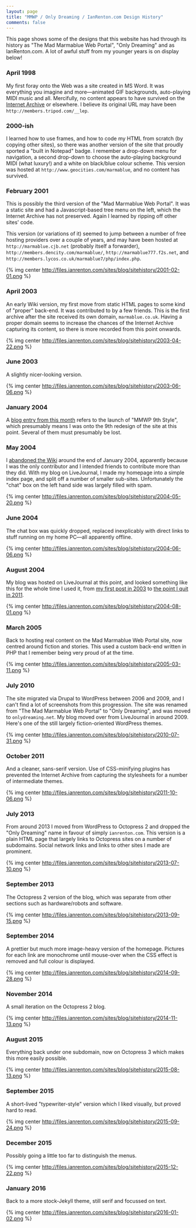 ```yaml
---
layout: page
title: "MMWP / Only Dreaming / IanRenton.com Design History"
comments: false
---
```


This page shows some of the designs that this website has had through its history as "The Mad Marmablue Web Portal", "Only Dreaming" and as IanRenton.com. A lot of awful stuff from my younger years is on display below!

### April 1998

My first foray onto the Web was a site created in MS Word. It was everything you imagine and more&mdash;animated GIF backgrounds, auto-playing MIDI music and all. Mercifully, no content appears to have survived on the [Internet Archive](http://archive.org/web/) or elsewhere. I believe its original URL may have been `http://members.tripod.com/__lep`.

### 2000-ish

I learned how to use frames, and how to code my HTML from scratch (by copying other sites), so there was another version of the site that proudly sported a "built in Notepad" badge. I remember a drop-down menu for navigation, a second drop-down to choose the auto-playing background MIDI (what luxury!) and a white on black/blue colour scheme. This version was hosted at `http://www.geocities.com/marmablue`, and no content has survived.

### February 2001

This is possibly the third version of the "Mad Marmablue Web Portal". It was a static site and had a Javascript-based tree menu on the left, which the Internet Archive has not preserved. Again I learned by ripping off other sites' code.

This version (or variations of it) seemed to jump between a number of free hosting providers over a couple of years, and may have been hosted at `http://marmablue.cjb.net` (probably itself a forwarder), `http://members.dencity.com/marmablue/`, `http://marmablue777.f2s.net`, and `http://members.lycos.co.uk/marmablue7/php/index.php`.

{% img center http://files.ianrenton.com/sites/blog/sitehistory/2001-02-01.png %}

### April 2003

An early Wiki version, my first move from static HTML pages to some kind of "proper" back-end. It was contributed to by a few friends. This is the first archive after the site received its own domain, `marmablue.co.uk`. Having a proper domain seems to increase the chances of the Internet Archive capturing its content, so there is more recorded from this point onwards.

{% img center http://files.ianrenton.com/sites/blog/sitehistory/2003-04-22.png %}


### June 2003

A slightly nicer-looking version.

{% img center http://files.ianrenton.com/sites/blog/sitehistory/2003-06-06.png %}


### January 2004

A [blog entry from this month](/blog/papapapayeah/) refers to the launch of "MMWP 9th Style", which presumably means I was onto the 9th redesign of the site at this point. Several of them must presumably be lost.


### May 2004

I [abandoned the Wiki](/blog/its-official/) around the end of January 2004, apparently because I was the only contributor and I intended friends to contribute more than they did. With my blog on LiveJournal, I made my homepage into a simple index page, and split off a number of smaller sub-sites. Unfortunately the "chat" box on the left hand side was largely filled with spam.

{% img center http://files.ianrenton.com/sites/blog/sitehistory/2004-05-20.png %}


### June 2004

The chat box was quickly dropped, replaced inexplicably with direct links to stuff running on my home PC&mdash;all apparently offline.

{% img center http://files.ianrenton.com/sites/blog/sitehistory/2004-06-06.png %}


### August 2004

My blog was hosted on LiveJournal at this point, and looked something like this for the whole time I used it, from [my first post in 2003](/blog/let-the-blogging-begin/) to [the point I quit in 2011](/blog/the-rise-and-fall-of-livejournal/).

{% img center http://files.ianrenton.com/sites/blog/sitehistory/2004-08-01.png %}


### March 2005

Back to hosting real content on the Mad Marmablue Web Portal site, now centred around fiction and stories. This used a custom back-end written in PHP that I remember being very proud of at the time.

{% img center http://files.ianrenton.com/sites/blog/sitehistory/2005-03-11.png %}


### July 2010

The site migrated via Drupal to WordPress between 2006 and 2009, and I can't find a lot of screenshots from this progression. The site was renamed from "The Mad Marmablue Web Portal" to "Only Dreaming", and was moved to `onlydreaming.net`. My blog moved over from LiveJournal in around 2009. Here's one of the still largely fiction-oriented WordPress themes.

{% img center http://files.ianrenton.com/sites/blog/sitehistory/2010-07-31.png %}


### October 2011

And a cleaner, sans-serif version. Use of CSS-minifying plugins has prevented the Internet Archive from capturing the stylesheets for a number of intermediate themes.

{% img center http://files.ianrenton.com/sites/blog/sitehistory/2011-10-06.png %}


### July 2013

From around 2013 I moved from WordPress to Octopress 2 and dropped the "Only Dreaming" name in favour of simply `ianrenton.com`. This version is a plain HTML page that largely links to Octopress sites on a number of subdomains. Social network links and links to other sites I made are prominent.

{% img center http://files.ianrenton.com/sites/blog/sitehistory/2013-07-10.png %}



### September 2013

The Octopress 2 version of the blog, which was separate from other sections such as hardware/robots and software.

{% img center http://files.ianrenton.com/sites/blog/sitehistory/2013-09-15.png %}



### September 2014

A prettier but much more image-heavy version of the homepage. Pictures for each link are monochrome until mouse-over when the CSS effect is removed and full colour is displayed.

{% img center http://files.ianrenton.com/sites/blog/sitehistory/2014-09-28.png %}



### November 2014

A small iteration on the Octopress 2 blog.

{% img center http://files.ianrenton.com/sites/blog/sitehistory/2014-11-13.png %}



### August 2015

Everything back under one subdomain, now on Octopress 3 which makes this more easily possible.

{% img center http://files.ianrenton.com/sites/blog/sitehistory/2015-08-13.png %}



### September 2015

A short-lived "typewriter-style" version which I liked visually, but proved hard to read.

{% img center http://files.ianrenton.com/sites/blog/sitehistory/2015-09-24.png %}



### December 2015

Possibly going a little too far to distinguish the menus.

{% img center http://files.ianrenton.com/sites/blog/sitehistory/2015-12-22.png %}



### January 2016

Back to a more stock-Jekyll theme, still serif and focussed on text.

{% img center http://files.ianrenton.com/sites/blog/sitehistory/2016-01-02.png %}


